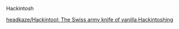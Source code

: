 
Hackintosh





[headkaze/Hackintool: The Swiss army knife of vanilla Hackintoshing](https://github.com/headkaze/Hackintool)








